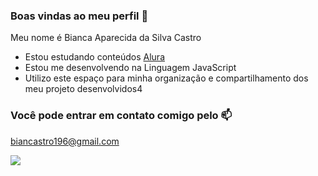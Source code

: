 ### Boas vindas ao meu perfil 💙

Meu nome é Bianca Aparecida da Silva Castro 

- Estou estudando conteúdos [Alura](https://www.alura.com.br)
- Estou me desenvolvendo na Linguagem JavaScript
- Utilizo este espaço para minha organização e compartilhamento dos meu projeto desenvolvidos4

### Você pode entrar em contato comigo pelo 📫

biancastro196@gmail.com

![](https://media.tenor.com/mCiM7CmGGI4AAAAM/naruto.gif)
